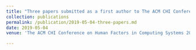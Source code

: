 ```yaml
---
title: "Three papers submitted as a first author to The ACM CHI Conference on Human Factors in Computing Systems 2019"
collection: publications
permalink: /publication/2019-05-04-three-papers.md
date: 2019-05-04
venue: 'The ACM CHI Conference on Human Factors in Computing Systems 2019'

---
```

